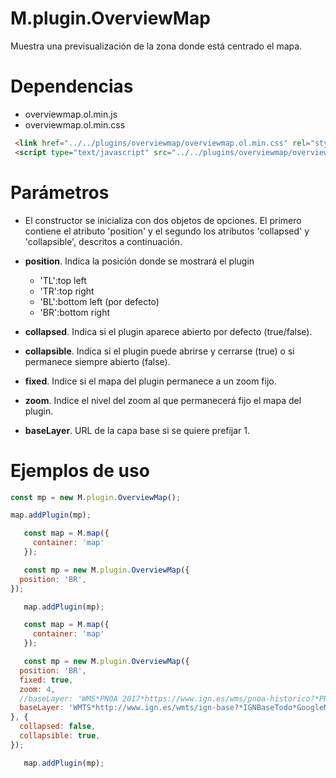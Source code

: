 # M.plugin.OverviewMap

Muestra una previsualización de la zona donde está centrado el mapa.

# Dependencias

- overviewmap.ol.min.js
- overviewmap.ol.min.css


```html
 <link href="../../plugins/overviewmap/overviewmap.ol.min.css" rel="stylesheet" />
 <script type="text/javascript" src="../../plugins/overviewmap/overviewmap.ol.min.js"></script>
```

# Parámetros

- El constructor se inicializa con dos objetos de opciones. El primero contiene el atributo 'position' y el segundo los atributos 'collapsed' y 'collapsible', descritos a continuación.

- **position**. Indica la posición donde se mostrará el plugin
  - 'TL':top left
  - 'TR':top right
  - 'BL':bottom left (por defecto)
  - 'BR':bottom right
- **collapsed**. Indica si el plugin aparece abierto por defecto (true/false).
- **collapsible**. Indica si el plugin puede abrirse y cerrarse (true) o si permanece siempre abierto (false).
- **fixed**. Indice si el mapa del plugin permanece a un zoom fijo.
- **zoom**. Indice el nivel del zoom al que permanecerá fijo el mapa del plugin.
- **baseLayer**. URL de la capa base si se quiere prefijar 1.


# Ejemplos de uso

```javascript
const mp = new M.plugin.OverviewMap();

map.addPlugin(mp);
```

```javascript
   const map = M.map({
     container: 'map'
   });

   const mp = new M.plugin.OverviewMap({
  position: 'BR',
});

   map.addPlugin(mp);
```

```javascript
   const map = M.map({
     container: 'map'
   });

   const mp = new M.plugin.OverviewMap({
  position: 'BR',
  fixed: true,
  zoom: 4,
  //baseLayer: 'WMS*PNOA 2017*https://www.ign.es/wms/pnoa-historico?*PNOA2017*true*true', Ejemplo WMS
  baseLayer: 'WMTS*http://www.ign.es/wmts/ign-base?*IGNBaseTodo*GoogleMapsCompatible*Mapa IGN*false*image/jpeg*false*false*true', //Ejemplo WMTS
}, {
  collapsed: false,
  collapsible: true,
});

   map.addPlugin(mp);
```
